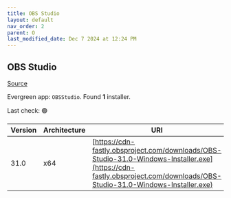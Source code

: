 ```yaml
---
title: OBS Studio
layout: default
nav_order: 2
parent: O
last_modified_date: Dec 7 2024 at 12:24 PM
---
```


## OBS Studio

[Source](https://obsproject.com/)

Evergreen app: `OBSStudio`. Found **1** installer.

Last check: 🟢

| Version | Architecture | URI                                                                                                                                                                    |
| ------- | ------------ | ---------------------------------------------------------------------------------------------------------------------------------------------------------------------- |
| 31.0    | x64          | [https://cdn-fastly.obsproject.com/downloads/OBS-Studio-31.0-Windows-Installer.exe](https://cdn-fastly.obsproject.com/downloads/OBS-Studio-31.0-Windows-Installer.exe) |
